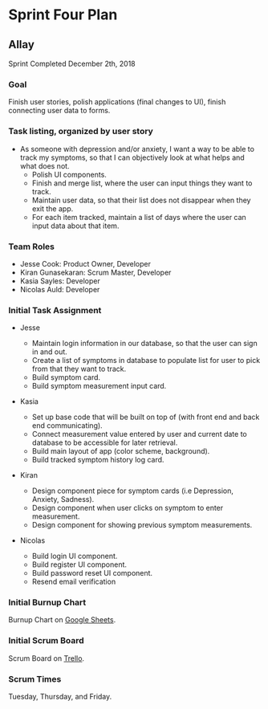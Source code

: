 # Sprint Four Plan
## Allay
Sprint Completed December 2th, 2018

### Goal
Finish user stories, polish applications (final changes to 
UI), finish connecting user data to forms.

### Task listing, organized by user story

* As someone with depression and/or anxiety, I want a way to be able to track my symptoms, so that I can objectively look at what helps and what does not.
  * Polish UI components.
  * Finish and merge list, where the user can input things they want to track.
  * Maintain user data, so that their list does not disappear when they exit the app.
  * For each item tracked, maintain a list of days where the user can input data about that item.

### Team Roles
* Jesse Cook: Product Owner, Developer
* Kiran Gunasekaran: Scrum Master, Developer
* Kasia Sayles: Developer
* Nicolas Auld: Developer

### Initial Task Assignment
* Jesse
  * Maintain login information in our database, so that the user can sign in and out.
  * Create a list of symptoms in database to populate list for user to pick from that they want to track.
  * Build symptom card.
  * Build symptom measurement input card.

* Kasia
  * Set up base code that will be built on top of (with front end and back end communicating).
  * Connect measurement value entered by user and current date to database to be accessible for later retrieval.
  * Build main layout of app (color scheme, background).
  * Build tracked symptom history log card.
  
* Kiran
  * Design component piece for symptom cards (i.e Depression, Anxiety, Sadness).
  * Design component when user clicks on symptom to enter measurement.
  * Design component for showing previous symptom measurements.
  
* Nicolas
  * Build login UI component.
  * Build register UI component.
  * Build password reset UI component. 
  * Resend email verification
   
### Initial Burnup Chart
Burnup Chart on [Google Sheets](https://docs.google.com/spreadsheets/d/e/2PACX-1vRlaxmbjU5ssY_6yZ3E4T-dpNZNkjhP584fNhtpmZGhjvuzirlDaGh_hU3pZjsPAHjOYZi_CmDvmI2b/pubchart?oid=81807857&format=interactive).
 
### Initial Scrum Board
Scrum Board on [Trello](https://trello.com/b/eIw0pESX/sprint-4-scrum-board).
 
### Scrum Times
Tuesday, Thursday, and Friday.
